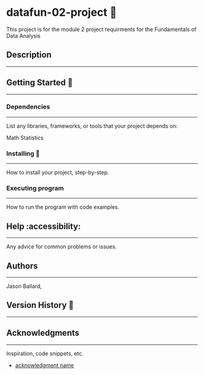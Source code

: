 # datafun-02-project :rocket:

This project is for the module 2 project requirments for the Fundamentals of Data Analysis

## Description
__________________________________________________________________________


## Getting Started 🥇
_________________________________________________________________________

### Dependencies
_________________________________________________________________________
List any libraries, frameworks, or tools that your project depends on:

Math
Statistics

### Installing :wrench:
_________________________________________________________________________
How to install your project, step-by-step.

### Executing program
_________________________________________________________________________
How to run the program with code examples.

## Help :accessibility:
_________________________________________________________________________
Any advice for common problems or issues.

## Authors
_________________________________________________________________________
Jason Ballard,

## Version History :checkered_flag:
__________________________________________________________________________

## Acknowledgments
_________________________________________________________________________
Inspiration, code snippets, etc.
* [acknowledgment name](link)
